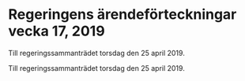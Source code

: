 # Regeringens ärendeförteckningar vecka 17, 2019

Till regeringssammanträdet torsdag den 25 april 2019.

Till regeringssammanträdet torsdag den 25 april 2019.
